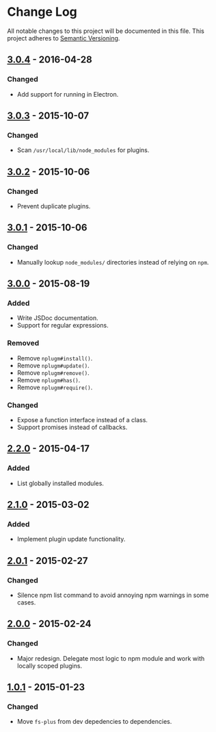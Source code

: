 # Change Log

All notable changes to this project will be documented in this file.
This project adheres to [Semantic Versioning](http://semver.org/).

## [3.0.4] - 2016-04-28

### Changed

- Add support for running in Electron.

## [3.0.3] - 2015-10-07

### Changed

- Scan `/usr/local/lib/node_modules` for plugins.

## [3.0.2] - 2015-10-06

### Changed

- Prevent duplicate plugins.

## [3.0.1] - 2015-10-06

### Changed

- Manually lookup `node_modules/` directories instead of relying on `npm`.

## [3.0.0] - 2015-08-19

### Added

- Write JSDoc documentation.
- Support for regular expressions.

### Removed

- Remove `nplugm#install()`.
- Remove `nplugm#update()`.
- Remove `nplugm#remove()`.
- Remove `nplugm#has()`.
- Remove `nplugm#require()`.

### Changed

- Expose a function interface instead of a class.
- Support promises instead of callbacks.

## [2.2.0] - 2015-04-17

### Added

- List globally installed modules.

## [2.1.0] - 2015-03-02

### Added

- Implement plugin update functionality.

## [2.0.1] - 2015-02-27
 
### Changed

- Silence npm list command to avoid annoying npm warnings in some cases.

## [2.0.0] - 2015-02-24

### Changed

- Major redesign. Delegate most logic to npm module and work with locally scoped plugins.

## [1.0.1] - 2015-01-23

### Changed

- Move `fs-plus` from dev depedencies to dependencies.

[3.0.4]: https://github.com/resin-io/nplugm/compare/v3.0.3...v3.0.4
[3.0.3]: https://github.com/resin-io/nplugm/compare/v3.0.2...v3.0.3
[3.0.2]: https://github.com/resin-io/nplugm/compare/v3.0.1...v3.0.2
[3.0.1]: https://github.com/resin-io/nplugm/compare/v3.0.0...v3.0.1
[3.0.0]: https://github.com/resin-io/nplugm/compare/v2.2.0...v3.0.0
[2.2.0]: https://github.com/resin-io/nplugm/compare/v2.1.0...v2.2.0
[2.1.0]: https://github.com/resin-io/nplugm/compare/v2.0.1...v2.1.0
[2.0.1]: https://github.com/resin-io/nplugm/compare/v2.0.0...v2.0.1
[2.0.0]: https://github.com/resin-io/nplugm/compare/v1.0.1...v2.0.0
[1.0.1]: https://github.com/resin-io/nplugm/compare/v1.0.0...v1.0.1
